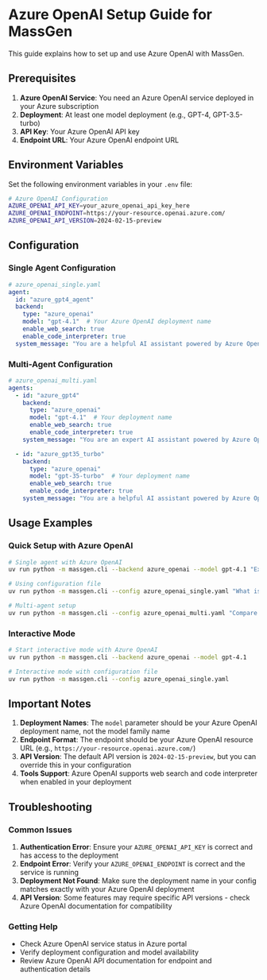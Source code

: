 # Azure OpenAI Setup Guide for MassGen

This guide explains how to set up and use Azure OpenAI with MassGen.

## Prerequisites

1. **Azure OpenAI Service**: You need an Azure OpenAI service deployed in your Azure subscription
2. **Deployment**: At least one model deployment (e.g., GPT-4, GPT-3.5-turbo)
3. **API Key**: Your Azure OpenAI API key
4. **Endpoint URL**: Your Azure OpenAI endpoint URL

## Environment Variables

Set the following environment variables in your `.env` file:

```bash
# Azure OpenAI Configuration
AZURE_OPENAI_API_KEY=your_azure_openai_api_key_here
AZURE_OPENAI_ENDPOINT=https://your-resource.openai.azure.com/
AZURE_OPENAI_API_VERSION=2024-02-15-preview
```

## Configuration

### Single Agent Configuration

```yaml
# azure_openai_single.yaml
agent:
  id: "azure_gpt4_agent"
  backend:
    type: "azure_openai"
    model: "gpt-4.1"  # Your Azure OpenAI deployment name
    enable_web_search: true
    enable_code_interpreter: true
  system_message: "You are a helpful AI assistant powered by Azure OpenAI."
```

### Multi-Agent Configuration

```yaml
# azure_openai_multi.yaml
agents:
  - id: "azure_gpt4"
    backend:
      type: "azure_openai"
      model: "gpt-4.1"  # Your deployment name
      enable_web_search: true
      enable_code_interpreter: true
    system_message: "You are an expert AI assistant powered by Azure OpenAI GPT-4.1."

  - id: "azure_gpt35_turbo"
    backend:
      type: "azure_openai"
      model: "gpt-35-turbo"  # Your deployment name
      enable_web_search: true
      enable_code_interpreter: true
    system_message: "You are a helpful AI assistant powered by Azure OpenAI GPT-3.5."
```

## Usage Examples

### Quick Setup with Azure OpenAI

```bash
# Single agent with Azure OpenAI
uv run python -m massgen.cli --backend azure_openai --model gpt-4.1 "Explain quantum computing"

# Using configuration file
uv run python -m massgen.cli --config azure_openai_single.yaml "What is machine learning?"

# Multi-agent setup
uv run python -m massgen.cli --config azure_openai_multi.yaml "Compare different approaches to renewable energy"
```

### Interactive Mode

```bash
# Start interactive mode with Azure OpenAI
uv run python -m massgen.cli --backend azure_openai --model gpt-4.1

# Interactive mode with configuration file
uv run python -m massgen.cli --config azure_openai_single.yaml
```

## Important Notes

1. **Deployment Names**: The `model` parameter should be your Azure OpenAI deployment name, not the model family name
2. **Endpoint Format**: The endpoint should be your Azure OpenAI resource URL (e.g., `https://your-resource.openai.azure.com/`)
3. **API Version**: The default API version is `2024-02-15-preview`, but you can override this in your configuration
4. **Tools Support**: Azure OpenAI supports web search and code interpreter when enabled in your deployment

## Troubleshooting

### Common Issues

1. **Authentication Error**: Ensure your `AZURE_OPENAI_API_KEY` is correct and has access to the deployment
2. **Endpoint Error**: Verify your `AZURE_OPENAI_ENDPOINT` is correct and the service is running
3. **Deployment Not Found**: Make sure the deployment name in your config matches exactly with your Azure OpenAI deployment
4. **API Version**: Some features may require specific API versions - check Azure OpenAI documentation for compatibility

### Getting Help

- Check Azure OpenAI service status in Azure portal
- Verify deployment configuration and model availability
- Review Azure OpenAI API documentation for endpoint and authentication details
